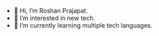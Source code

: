 - 👋 Hi, I’m Roshan Prajapat.
- 👀 I’m interested in new tech.
- 🌱 I’m currently learning multiple tech languages. 
 
